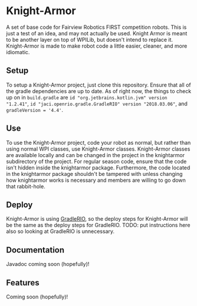 # Knight-Armor
A set of base code for Fairview Robotics FIRST competition robots.
This is just a test of an idea, and may not actually be used.
Knight Armor is meant to be another layer on top of WPILib, but doesn't intend to replace it.
Knight-Armor is made to make robot code a little easier, cleaner, and more idiomatic.

## Setup
To setup a Knight-Armor project, just clone this repository.
Ensure that all of the gradle dependencies are up to date.
As of right now, the things to check up on in `build.gradle` are `id "org.jetbrains.kotlin.jvm" version "1.2.41"`, `id "jaci.openrio.gradle.GradleRIO" version "2018.03.06"`, and `gradleVersion = '4.4'`.

## Use
To use the Knight-Armor project, code your robot as normal, but rather than using normal WPI classes, use Knight-Armor classes.
Knight-Armor classes are available locally and can be changed in the project in the knightarmor subdirectory of the project.
For regular season code, ensure that the code isn't hidden inside the knightarmor package.
Furthermore, the code located in the knightarmor package shouldn't be tampered with unless changing how knightarmor works is necessary and members are willing to go down that rabbit-hole.

## Deploy
Knight-Armor is using [GradleRIO](https://github.com/Open-RIO/GradleRIO), so the deploy steps for Knight-Armor will be the same as the deploy steps for GradleRIO. TODO: put instructions here also so looking at GradleRIO is unnecessary.

## Documentation
Javadoc coming soon (hopefully)!

## Features
Coming soon (hopefully)!
